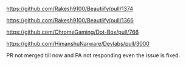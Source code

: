 https://github.com/Rakesh9100/Beautiify/pull/1374

https://github.com/Rakesh9100/Beautiify/pull/1366

https://github.com/ChromeGaming/Dot-Box/pull/766

https://github.com/HimanshuNarware/Devlabs/pull/3000

PR not merged till now and PA not responding even the issue is fixed.
